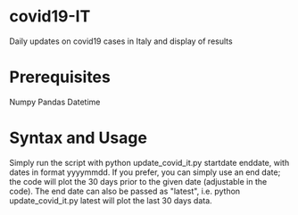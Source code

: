 # covid19-IT
Daily updates on covid19 cases in Italy and display of results

# Prerequisites
Numpy
Pandas
Datetime

# Syntax and Usage
Simply run the script with 
python update_covid_it.py startdate enddate,
with dates in format yyyymmdd.
If you prefer, you can simply use an end date; the code will plot the 30 days prior to the given date (adjustable in the code).
The end date can also be passed as "latest", i.e.
python update_covid_it.py latest
will plot the last 30 days data.
